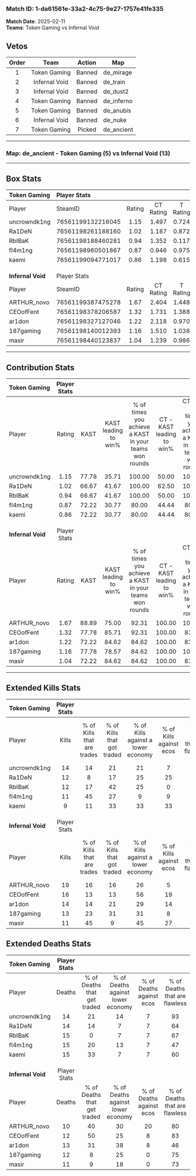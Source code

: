 ### Match ID: 1-da61561e-33a2-4c75-9e27-1757e41fe335  
**Match Date**: 2025-02-11  
**Teams**: Token Gaming vs Infernal Void  

## Vetos  

| Order | Team | Action | Map |
| :---: | :--: | :----: | --- |
| 1 | Token Gaming | Banned | de_mirage |
| 2 | Infernal Void | Banned | de_train |
| 3 | Infernal Void | Banned | de_dust2 |
| 4 | Token Gaming | Banned | de_inferno |
| 5 | Token Gaming | Banned | de_anubis |
| 6 | Infernal Void | Banned | de_nuke |
| 7 | Token Gaming | Picked | de_ancient |

---  

### **Map**: de_ancient - Token Gaming (5) vs Infernal Void (13)  
---  

## Box Stats  

| **Token Gaming**  | Player Stats      |        |           |          |       |       |       |         |        |      |     |
| :- | :- | :-: | :-: | :-: | :-: | :-: | :-: | :-: | :-: | :-: | :-: |
| Player            | SteamID           | Rating | CT Rating | T Rating | KAST  |  ADR  | Kills | Assists | Deaths | K/D  | HS% |
| uncrowndk1ng      | 76561199132216045 |  1.15  |   1.497   |  0.724   | 77.78 | 80.0  |  14   |    1    |   14   | 1.00 | 57  |
| Ra1DeN            | 76561198261188160 |  1.02  |   1.187   |  0.872   | 66.67 | 87.2  |  12   |    5    |   14   | 0.86 | 58  |
| RbIBaK            | 76561198188460281 |  0.94  |   1.352   |  0.117   | 66.67 | 76.1  |  12   |    3    |   15   | 0.80 | 66  |
| fI4m1ng           | 76561198960501867 |  0.87  |   0.946   |  0.975   | 72.22 | 56.6  |  11   |    2    |   15   | 0.73 | 54  |
| kaemi             | 76561199094771017 |  0.86  |   1.198   |  0.615   | 72.22 | 75.1  |   9   |    7    |   15   | 0.60 | 55  |
|                   |                   |        |           |          |       |       |       |         |        |      |     |
|                   |                   |        |           |          |       |       |       |         |        |      |     |
|                   |                   |        |           |          |       |       |       |         |        |      |     |
| **Infernal Void** | Player Stats      |        |           |          |       |       |       |         |        |      |     |
| Player            | SteamID           | Rating | CT Rating | T Rating | KAST  |  ADR  | Kills | Assists | Deaths | K/D  | HS% |
| ARTHUR_novo       | 76561199387475278 |  1.67  |   2.404   |  1.448   | 88.89 | 103.6 |  19   |    3    |   10   | 1.90 | 47  |
| CEOofFent         | 76561198378206587 |  1.32  |   1.731   |  1.388   | 77.78 | 77.4  |  16   |    6    |   12   | 1.33 | 25  |
| ar1don            | 76561198327127046 |  1.22  |   2.118   |  0.970   | 72.22 | 96.7  |  14   |    6    |   13   | 1.08 | 78  |
| 187gaming         | 76561198140012393 |  1.16  |   1.510   |  1.038   | 77.78 | 77.9  |  13   |    3    |   12   | 1.08 | 46  |
| masir             | 76561198440123837 |  1.04  |   1.239   |  0.986   | 72.22 | 69.3  |  11   |    5    |   11   | 1.00 | 54  |
---  

## Contribution Stats  

| **Token Gaming**  | Player Stats |       |                      |                                                        |                           |                                                             |                          |                                                            |
| :- | :-: | :-: | :-: | :-: | :-: | :-: | :-: | :-: |
| Player            |    Rating    | KAST  | KAST leading to win% | % of times you achieve a KAST in your teams won rounds | CT - KAST leading to win% | CT - % of times you achieve a KAST in your teams won rounds | T - KAST leading to win% | T - % of times you achieve a KAST in your teams won rounds |
| uncrowndk1ng      |     1.15     | 77.78 |        35.71         |                         100.00                         |           50.00           |                           100.00                            |           0.00           |                            0.00                            |
| Ra1DeN            |     1.02     | 66.67 |        41.67         |                         100.00                         |           62.50           |                           100.00                            |           0.00           |                            0.00                            |
| RbIBaK            |     0.94     | 66.67 |        41.67         |                         100.00                         |           50.00           |                           100.00                            |           0.00           |                            0.00                            |
| fI4m1ng           |     0.87     | 72.22 |        30.77         |                         80.00                          |           44.44           |                            80.00                            |           0.00           |                            0.00                            |
| kaemi             |     0.86     | 72.22 |        30.77         |                         80.00                          |           44.44           |                            80.00                            |           0.00           |                            0.00                            |
|                   |              |       |                      |                                                        |                           |                                                             |                          |                                                            |
|                   |              |       |                      |                                                        |                           |                                                             |                          |                                                            |
|                   |              |       |                      |                                                        |                           |                                                             |                          |                                                            |
| **Infernal Void** | Player Stats |       |                      |                                                        |                           |                                                             |                          |                                                            |
| Player            |    Rating    | KAST  | KAST leading to win% | % of times you achieve a KAST in your teams won rounds | CT - KAST leading to win% | CT - % of times you achieve a KAST in your teams won rounds | T - KAST leading to win% | T - % of times you achieve a KAST in your teams won rounds |
| ARTHUR_novo       |     1.67     | 88.89 |        75.00         |                         92.31                          |          100.00           |                           100.00                            |          60.00           |                           85.71                            |
| CEOofFent         |     1.32     | 77.78 |        85.71         |                         92.31                          |          100.00           |                            83.33                            |          77.78           |                           100.00                           |
| ar1don            |     1.22     | 72.22 |        84.62         |                         84.62                          |          100.00           |                            83.33                            |          75.00           |                           85.71                            |
| 187gaming         |     1.16     | 77.78 |        78.57         |                         84.62                          |          100.00           |                           100.00                            |          62.50           |                           71.43                            |
| masir             |     1.04     | 72.22 |        84.62         |                         84.62                          |          100.00           |                            83.33                            |          75.00           |                           85.71                            |
---  

## Extended Kills Stats  

| **Token Gaming**  | Player Stats |                            |                            |                                    |                         |                              |                                 |                                       |                    |           |
| :- | :-: | :-: | :-: | :-: | :-: | :-: | :-: | :-: | :-: | :-: |
| Player            |    Kills     | % of Kills that are trades | % of Kills that got traded | % of Kills against a lower economy | % of Kills against ecos | % of Kills that are flawless | % of Kills that are close duels | % of Kills that are assisted by flash | Pistol Round Kills | AWP Kills |
| uncrowndk1ng      |      14      |             14             |             21             |                 21                 |            7            |              79              |               14                |                   0                   |         3          |     5     |
| Ra1DeN            |      12      |             8              |             17             |                 25                 |           25            |              67              |                8                |                   0                   |         3          |     1     |
| RbIBaK            |      12      |             17             |             42             |                 25                 |            0            |              92              |                0                |                   0                   |         0          |     0     |
| fI4m1ng           |      11      |             45             |             27             |                 9                  |            9            |              27              |                9                |                   0                   |         1          |     0     |
| kaemi             |      9       |             11             |             33             |                 33                 |           33            |              78              |               11                |                   0                   |         0          |     1     |
|                   |              |                            |                            |                                    |                         |                              |                                 |                                       |                    |           |
|                   |              |                            |                            |                                    |                         |                              |                                 |                                       |                    |           |
|                   |              |                            |                            |                                    |                         |                              |                                 |                                       |                    |           |
| **Infernal Void** | Player Stats |                            |                            |                                    |                         |                              |                                 |                                       |                    |           |
| Player            |    Kills     | % of Kills that are trades | % of Kills that got traded | % of Kills against a lower economy | % of Kills against ecos | % of Kills that are flawless | % of Kills that are close duels | % of Kills that are assisted by flash | Pistol Round Kills | AWP Kills |
| ARTHUR_novo       |      19      |             16             |             16             |                 26                 |            5            |              68              |                5                |                  16                   |         2          |     0     |
| CEOofFent         |      16      |             13             |             13             |                 56                 |           19            |              63              |               13                |                   0                   |         2          |    10     |
| ar1don            |      14      |             14             |             21             |                 29                 |           14            |              86              |                0                |                   7                   |         1          |     0     |
| 187gaming         |      13      |             23             |             31             |                 31                 |            8            |              54              |               15                |                   0                   |         2          |     1     |
| masir             |      11      |             45             |             9              |                 45                 |           27            |              55              |               27                |                   0                   |         1          |     0     |
## Extended Deaths Stats  

| **Token Gaming**  | Player Stats |                             |                                   |                          |                               |                            |                           |               |
| :- | :-: | :-: | :-: | :-: | :-: | :-: | :-: | :-: |
| Player            |    Deaths    | % of Deaths that get traded | % of Deaths against lower economy | % of Deaths against ecos | % of Deaths that are flawless | % of Deaths that are close | % of Deaths while blinded | Deaths to AWP |
| uncrowndk1ng      |      14      |             21              |                14                 |            7             |              93               |             0              |             7             |       2       |
| Ra1DeN            |      14      |             14              |                 7                 |            7             |              64               |             21             |             7             |       2       |
| RbIBaK            |      15      |              0              |                 7                 |            7             |              67               |             13             |             0             |       2       |
| fI4m1ng           |      15      |             20              |                13                 |            7             |              47               |             7              |             7             |       2       |
| kaemi             |      15      |             33              |                 7                 |            7             |              60               |             13             |             7             |       3       |
|                   |              |                             |                                   |                          |                               |                            |                           |               |
|                   |              |                             |                                   |                          |                               |                            |                           |               |
|                   |              |                             |                                   |                          |                               |                            |                           |               |
| **Infernal Void** | Player Stats |                             |                                   |                          |                               |                            |                           |               |
| Player            |    Deaths    | % of Deaths that get traded | % of Deaths against lower economy | % of Deaths against ecos | % of Deaths that are flawless | % of Deaths that are close | % of Deaths while blinded | Deaths to AWP |
| ARTHUR_novo       |      10      |             40              |                30                 |            20            |              80               |             10             |             0             |       0       |
| CEOofFent         |      12      |             50              |                25                 |            8             |              83               |             0              |             0             |       0       |
| ar1don            |      13      |             31              |                38                 |            8             |              46               |             15             |             0             |       2       |
| 187gaming         |      12      |              8              |                25                 |            0             |              75               |             0              |             0             |       1       |
| masir             |      11      |              9              |                18                 |            0             |              73               |             18             |             0             |       4       |
